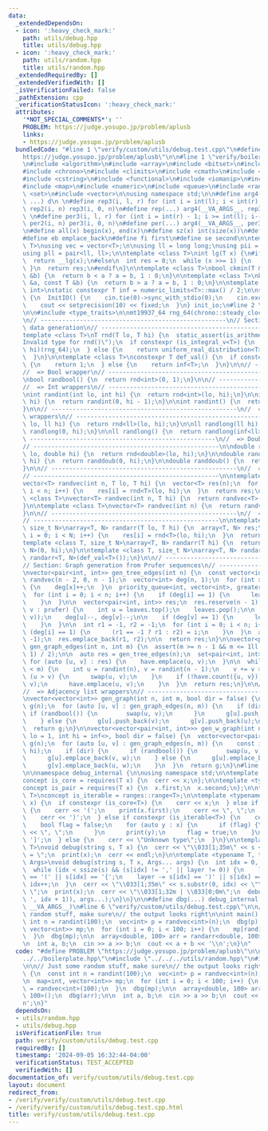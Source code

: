 ```yaml
---
data:
  _extendedDependsOn:
  - icon: ':heavy_check_mark:'
    path: utils/debug.hpp
    title: utils/debug.hpp
  - icon: ':heavy_check_mark:'
    path: utils/random.hpp
    title: utils/random.hpp
  _extendedRequiredBy: []
  _extendedVerifiedWith: []
  _isVerificationFailed: false
  _pathExtension: cpp
  _verificationStatusIcon: ':heavy_check_mark:'
  attributes:
    '*NOT_SPECIAL_COMMENTS*': ''
    PROBLEM: https://judge.yosupo.jp/problem/aplusb
    links:
    - https://judge.yosupo.jp/problem/aplusb
  bundledCode: "#line 1 \"verify/custom/utils/debug.test.cpp\"\n#define PROBLEM \"\
    https://judge.yosupo.jp/problem/aplusb\"\n\n#line 1 \"verify/boilerplate.hpp\"\
    \n#include <algorithm>\n#include <array>\n#include <bitset>\n#include <cassert>\n\
    #include <chrono>\n#include <climits>\n#include <cmath>\n#include <cstdint>\n\
    #include <cstring>\n#include <functional>\n#include <iomanip>\n#include <iostream>\n\
    #include <map>\n#include <numeric>\n#include <queue>\n#include <random>\n#include\
    \ <set>\n#include <vector>\n\nusing namespace std;\n\n#define arg4(a, b, c, d,\
    \ ...) d\n \n#define rep3(i, l, r) for (int i = int(l); i < int(r); i++)\n#define\
    \ rep2(i, n) rep3(i, 0, n)\n#define rep(...) arg4(__VA_ARGS__, rep3, rep2) (__VA_ARGS__)\n\
    \ \n#define per3(i, l, r) for (int i = int(r) - 1; i >= int(l); i--)\n#define\
    \ per2(i, n) per3(i, 0, n)\n#define per(...) arg4(__VA_ARGS__, per3, per2) (__VA_ARGS__)\n\
    \n#define all(x) begin(x), end(x)\n#define sz(x) int(size(x))\n#define pb push_back\n\
    #define eb emplace_back\n#define fi first\n#define se second\n\ntemplate <class\
    \ T>\nusing vec = vector<T>;\n\nusing ll = long long;\nusing pii = pair<int, int>;\n\
    using pll = pair<ll, ll>;\n\ntemplate <class T>\nint lg(T x) {\n#if __has_builtin(__lg)\n\
    \  return __lg(x);\n#else\n  int res = 0;\n  while (x >>= 1) {\n    res++;\n \
    \ }\n  return res;\n#endif\n}\n\ntemplate <class T>\nbool ckmin(T &a, const T\
    \ &b) {\n  return b < a ? a = b, 1 : 0;\n}\n\ntemplate <class T>\nbool ckmax(T\
    \ &a, const T &b) {\n  return b > a ? a = b, 1 : 0;\n}\n\ntemplate <class T =\
    \ int>\nstatic constexpr T inf = numeric_limits<T>::max() / 2;\n\nstruct InitIO\
    \ {\n  InitIO() {\n    cin.tie(0)->sync_with_stdio(0);\n    cin.exceptions(cin.failbit);\n\
    \    cout << setprecision(10) << fixed;\n  }\n} init_io;\n#line 2 \"utils/random.hpp\"\
    \n\n#include <type_traits>\n\nmt19937_64 rng_64(chrono::steady_clock::now().time_since_epoch().count());\n\
    \n// ----------------------------------------------------\n// Section: Basic random\
    \ data generation\n// ----------------------------------------------------\n\n\
    template <class T>\nT rnd(T lo, T hi) {\n  static_assert(is_arithmetic_v<T>, \"\
    Invalid type for rnd()\");\n  if constexpr (is_integral_v<T>) {\n    return uniform_int_distribution<T>(lo,\
    \ hi)(rng_64);\n  } else {\n    return uniform_real_distribution<T>(lo, hi)(rng_64);\n\
    \  }\n}\n\ntemplate <class T>\nconstexpr T def_val() {\n  if constexpr (is_floating_point_v<T>)\
    \ {\n    return 1;\n  } else {\n    return inf<T>;\n  }\n}\n\n// ----------------------------------------------------\n\
    //  => Bool wrapper\n// ----------------------------------------------------\n\
    \nbool randbool() {\n  return rnd<int>(0, 1);\n}\n\n// ----------------------------------------------------\n\
    //  => Int wrappers\n// ----------------------------------------------------\n\
    \nint randint(int lo, int hi) {\n  return rnd<int>(lo, hi);\n}\n\nint randint(int\
    \ hi) {\n  return randint(0, hi - 1);\n}\n\nint randint() {\n  return randint(inf<int>);\n\
    }\n\n// ----------------------------------------------------\n//  => Long long\
    \ wrappers\n// ----------------------------------------------------\n\nll randlong(ll\
    \ lo, ll hi) {\n  return rnd<ll>(lo, hi);\n}\n\nll randlong(ll hi) {\n  return\
    \ randlong(0, hi);\n}\n\nll randlong() {\n  return randlong(inf<ll>);\n}\n\n//\
    \ ----------------------------------------------------\n//  => Double wrappers\n\
    // ----------------------------------------------------\n\ndouble randdoub(double\
    \ lo, double hi) {\n  return rnd<double>(lo, hi);\n}\n\ndouble randdoub(double\
    \ hi) {\n  return randdoub(0, hi);\n}\n\ndouble randdoub() {\n  return randdoub(1);\n\
    }\n\n// ----------------------------------------------------\n//  => Vector wrappers\n\
    // ----------------------------------------------------\n\ntemplate <class T>\n\
    vector<T> randvec(int n, T lo, T hi) {\n  vector<T> res(n);\n  for (int i = 0;\
    \ i < n; i++) {\n    res[i] = rnd<T>(lo, hi);\n  }\n  return res;\n}\n\ntemplate\
    \ <class T>\nvector<T> randvec(int n, T hi) {\n  return randvec<T>(n, 0, hi);\n\
    }\n\ntemplate <class T>\nvector<T> randvec(int n) {\n  return randvec<T>(n, def_val<T>());\n\
    }\n\n// ----------------------------------------------------\n//  => Array wrappers\n\
    // ----------------------------------------------------\n\ntemplate <class T,\
    \ size_t N>\narray<T, N> randarr(T lo, T hi) {\n  array<T, N> res;\n  for (int\
    \ i = 0; i < N; i++) {\n    res[i] = rnd<T>(lo, hi);\n  }\n  return res;\n}\n\n\
    template <class T, size_t N>\narray<T, N> randarr(T hi) {\n  return randarr<T,\
    \ N>(0, hi);\n}\n\ntemplate <class T, size_t N>\narray<T, N> randarr() {\n  return\
    \ randarr<T, N>(def_val<T>());\n}\n\n// ----------------------------------------------------\n\
    // Section: Graph generation from Prufer sequences\n// ----------------------------------------------------\n\
    \nvector<pair<int, int>> gen_tree_edges(int n) {\n  const vector<int> prufer =\
    \ randvec(n - 2, 0, n - 1);\n  vector<int> deg(n, 1);\n  for (int x : prufer)\
    \ {\n    deg[x]++;\n  }\n  priority_queue<int, vector<int>, greater<>> leaves;\n\
    \  for (int i = 0; i < n; i++) {\n    if (deg[i] == 1) {\n      leaves.push(i);\n\
    \    }\n  }\n\n  vector<pair<int, int>> res;\n  res.reserve(n - 1);\n  for (int\
    \ v : prufer) {\n    int u = leaves.top();\n    leaves.pop();\n\n    res.push_back(minmax(u,\
    \ v));\n    deg[u]--, deg[v]--;\n\n    if (deg[v] == 1) {\n      leaves.push(v);\n\
    \    }\n  }\n\n  int r1 = -1, r2 = -1;\n  for (int i = 0; i < n; i++) {\n    if\
    \ (deg[i] == 1) {\n      (r1 == -1 ? r1 : r2) = i;\n    }\n  }\n  assert(r2 !=\
    \ -1);\n  res.emplace_back(r1, r2);\n\n  return res;\n}\n\nvector<pair<int, int>>\
    \ gen_graph_edges(int n, int m) {\n  assert(m >= n - 1 && m <= 1ll * n * (n -\
    \ 1) / 2);\n\n  auto res = gen_tree_edges(n);\n  set<pair<int, int>> have;\n \
    \ for (auto [u, v] : res) {\n    have.emplace(u, v);\n  }\n\n  while (sz(res)\
    \ < m) {\n    int u = randint(n), v = randint(n - 1);\n    v += v >= u;\n    if\
    \ (u > v) {\n      swap(u, v);\n    }\n    if (!have.count({u, v})) {\n      res.emplace_back(u,\
    \ v);\n      have.emplace(u, v);\n    }\n  }\n  return res;\n}\n\n// ----------------------------------------------------\n\
    //  => Adjacency list wrappers\n// ----------------------------------------------------\n\
    \nvector<vector<int>> gen_graph(int n, int m, bool dir = false) {\n  vector<vector<int>>\
    \ g(n);\n  for (auto [u, v] : gen_graph_edges(n, m)) {\n    if (dir) {\n     \
    \ if (randbool()) {\n        swap(u, v);\n      }\n      g[u].push_back(v);\n\
    \    } else {\n      g[u].push_back(v);\n      g[v].push_back(u);\n    }\n  }\n\
    \  return g;\n}\n\nvector<vector<pair<int, int>>> gen_w_graph(int n, int m, int\
    \ lo = 1, int hi = inf<>, bool dir = false) {\n  vector<vector<pair<int, int>>>\
    \ g(n);\n  for (auto [u, v] : gen_graph_edges(n, m)) {\n    const int w = randint(lo,\
    \ hi);\n    if (dir) {\n      if (randbool()) {\n        swap(u, v);\n      }\n\
    \      g[u].emplace_back(v, w);\n    } else {\n      g[u].emplace_back(v, w);\n\
    \      g[v].emplace_back(u, w);\n    }\n  }\n  return g;\n}\n#line 2 \"utils/debug.hpp\"\
    \n\nnamespace debug_internal {\n\nusing namespace std;\n\ntemplate <typename T>\n\
    concept is_core = requires(T x) {\n  cerr << x;\n};\n\ntemplate <typename T>\n\
    concept is_pair = requires(T x) {\n  x.first;\n  x.second;\n};\n\ntemplate <typename\
    \ T>\nconcept is_iterable = ranges::range<T>;\n\ntemplate <typename T>\nvoid print(T\
    \ x) {\n  if constexpr (is_core<T>) {\n    cerr << x;\n  } else if constexpr (is_pair<T>)\
    \ {\n    cerr << '(';\n    print(x.first);\n    cerr << \", \";\n    print(x.second);\n\
    \    cerr << ')';\n  } else if constexpr (is_iterable<T>) {\n    cerr << '[';\n\
    \    bool flag = false;\n    for (auto y : x) {\n      if (flag) {\n        cerr\
    \ << \", \";\n      }\n      print(y);\n      flag = true;\n    }\n    cerr <<\
    \ ']';\n  } else {\n    cerr << \"Unknown type\";\n  }\n}\n\ntemplate <typename\
    \ T>\nvoid debug(string s, T x) {\n  cerr << \"\\033[1;35m\" << s << \"\\033[0;0m\
    \ = \";\n  print(x);\n  cerr << endl;\n}\n\ntemplate <typename T, typename...\
    \ Args>\nvoid debug(string s, T x, Args... args) {\n  int idx = 0, layer = 0;\n\
    \  while (idx < ssize(s) && (s[idx] != ',' || layer != 0)) {\n    layer += s[idx]\
    \ == '(' || s[idx] == '{';\n    layer -= s[idx] == ')' || s[idx] == '}';\n   \
    \ idx++;\n  }\n  cerr << \"\\033[1;35m\" << s.substr(0, idx) << \"\\033[0;0m =\
    \ \";\n  print(x);\n  cerr << \"\\033[1;32m | \\033[0;0m\";\n  debug(s.substr(s.find_first_not_of('\
    \ ', idx + 1)), args...);\n}\n}\n\n#define dbg(...) debug_internal::debug(#__VA_ARGS__,\
    \ __VA_ARGS__)\n#line 6 \"verify/custom/utils/debug.test.cpp\"\n\n// Just some\
    \ random stuff, make sure\n// the output looks right\n\nint main() {\n  const\
    \ int n = randint(100);\n  vec<int> p = randvec<int>(n);\n  dbg(p);\n\n  map<int,\
    \ vector<int>> mp;\n  for (int i = 0; i < 100; i++) {\n    mp[randint()] = randvec<int>(100);\n\
    \  }\n  dbg(mp);\n\n  array<double, 100> arr = randarr<double, 100>();\n  dbg(arr);\n\
    \n  int a, b;\n  cin >> a >> b;\n  cout << a + b << '\\n';\n}\n"
  code: "#define PROBLEM \"https://judge.yosupo.jp/problem/aplusb\"\n\n#include \"\
    ../../boilerplate.hpp\"\n#include \"../../../utils/random.hpp\"\n#include \"../../../utils/debug.hpp\"\
    \n\n// Just some random stuff, make sure\n// the output looks right\n\nint main()\
    \ {\n  const int n = randint(100);\n  vec<int> p = randvec<int>(n);\n  dbg(p);\n\
    \n  map<int, vector<int>> mp;\n  for (int i = 0; i < 100; i++) {\n    mp[randint()]\
    \ = randvec<int>(100);\n  }\n  dbg(mp);\n\n  array<double, 100> arr = randarr<double,\
    \ 100>();\n  dbg(arr);\n\n  int a, b;\n  cin >> a >> b;\n  cout << a + b << '\\\
    n';\n}"
  dependsOn:
  - utils/random.hpp
  - utils/debug.hpp
  isVerificationFile: true
  path: verify/custom/utils/debug.test.cpp
  requiredBy: []
  timestamp: '2024-09-05 16:32:44-04:00'
  verificationStatus: TEST_ACCEPTED
  verifiedWith: []
documentation_of: verify/custom/utils/debug.test.cpp
layout: document
redirect_from:
- /verify/verify/custom/utils/debug.test.cpp
- /verify/verify/custom/utils/debug.test.cpp.html
title: verify/custom/utils/debug.test.cpp
---
```

